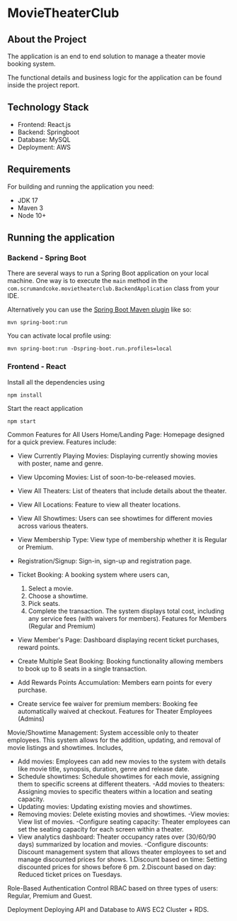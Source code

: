# MovieTheaterClub

## About the Project

The application is an end to end solution to manage a theater movie booking system.

The functional details and business logic for the application can be found inside the project report.


## Technology Stack

- Frontend: React.js
- Backend: Springboot
- Database: MySQL
- Deployment: AWS

## Requirements

For building and running the application you need:

- JDK 17
- Maven 3
- Node 10+

## Running the application

### Backend - Spring Boot

There are several ways to run a Spring Boot application on your local machine. One way is to execute the `main` method in the `com.scrumandcoke.movietheaterclub.BackendApplication` class from your IDE.

Alternatively you can use the [Spring Boot Maven plugin](https://docs.spring.io/spring-boot/docs/current/reference/html/build-tool-plugins-maven-plugin.html) like so:

```shell
mvn spring-boot:run
```

You can activate local profile using:
```shell
mvn spring-boot:run -Dspring-boot.run.profiles=local
```

### Frontend - React

Install all the dependencies using
```shell
npm install
```

Start the react application
```shell
npm start
```

Common Features for All Users
Home/Landing Page: Homepage designed for a quick preview.
Features include:
- View Currently Playing Movies: Displaying currently showing movies with poster,          name and genre.
- View Upcoming Movies: List of soon-to-be-released movies.
- View All Theaters: List of theaters that include details about the theater.
- View All Locations: Feature to view all theater locations. 
- View All Showtimes: Users can see showtimes for different movies across various theaters.
- View Membership Type: View type of membership whether it is Regular or Premium.
- Registration/Signup: Sign-in, sign-up and registration page.
- Ticket Booking: A booking system where users can,
	1. Select a movie.
	2. Choose a showtime.
	3. Pick seats.
	4. Complete the transaction. The system displays total cost, including any service fees (with waivers for members).
Features for Members (Regular and Premium)

- View Member's Page: Dashboard displaying recent ticket purchases, reward points.
- Create Multiple Seat Booking: Booking functionality allowing members to book up to 8 seats in a single transaction.
- Add Rewards Points Accumulation: Members earn points for every purchase.
- Create service fee waiver for premium members: Booking fee automatically waived at checkout.
Features for Theater Employees (Admins)

Movie/Showtime Management: System accessible only to theater employees. This system allows for the addition, updating, and removal of movie listings and showtimes.
Includes,
- Add movies: Employees can add new movies to the system with details like movie title, synopsis, duration, genre and release date.
- Schedule showtimes: Schedule showtimes for each movie, assigning them to specific screens at different theaters. 
-Add movies to theaters: Assigning movies to specific theaters within a location and seating capacity.
- Updating movies: Updating existing movies and showtimes.
- Removing movies: Delete existing movies and showtimes.
-View movies: View list of movies.
-Configure seating capacity: Theater employees can set the seating capacity for each screen within a theater.
- View analytics dashboard: Theater occupancy rates over (30/60/90 days) summarized by location and movies.
-Configure discounts: Discount management system that allows theater employees to set and manage discounted prices for shows.
	1.Discount based on time: Setting discounted prices for shows before 6 pm.
	2.Discount based on day: Reduced ticket prices on Tuesdays.

Role-Based Authentication Control
RBAC based on three types of users: Regular, Premium and Guest.

Deployment
Deploying API and Database to AWS EC2 Cluster  + RDS.

